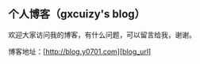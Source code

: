 ## 个人博客（gxcuizy's blog）

欢迎大家访问我的博客，有什么问题，可以留言给我，谢谢。

博客地址：[http://blog.y0701.com][blog_url]

[blog_url]:http://blog.y0701.com